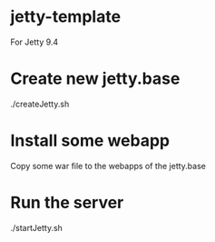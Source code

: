 # jetty-template

For Jetty 9.4

# Create new jetty.base

./createJetty.sh <directory>

# Install some webapp
Copy some war file to the webapps of the jetty.base

# Run the server
./startJetty.sh <directory>
